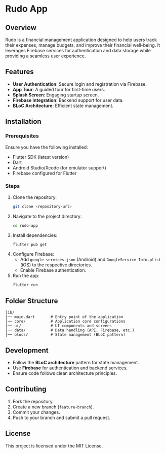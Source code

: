 # Rudo App

## Overview

Rudo is a financial management application designed to help users track their expenses, manage budgets, and improve their financial well-being. It leverages Firebase services for authentication and data storage while providing a seamless user experience.

## Features

- **User Authentication**: Secure login and registration via Firebase.
- **App Tour**: A guided tour for first-time users.
- **Splash Screen**: Engaging startup screen.
- **Firebase Integration**: Backend support for user data.
- **BLoC Architecture**: Efficient state management.

## Installation

### Prerequisites

Ensure you have the following installed:

- Flutter SDK (latest version)
- Dart
- Android Studio/Xcode (for emulator support)
- Firebase configured for Flutter

### Steps

1. Clone the repository:
   ```sh
   git clone <repository-url>
   ```
2. Navigate to the project directory:
   ```sh
   cd rudo-app
   ```
3. Install dependencies:
   ```sh
   flutter pub get
   ```
4. Configure Firebase:
   - Add `google-services.json` (Android) and `GoogleService-Info.plist` (iOS) to the respective directories.
   - Enable Firebase authentication.
5. Run the app:
   ```sh
   flutter run
   ```

## Folder Structure

```
lib/
│── main.dart       # Entry point of the application
│── core/           # Application core configurations
│── ui/             # UI components and screens
│── data/           # Data handling (API, Firebase, etc.)
│── blocs/          # State management (BLoC pattern)
```

## Development

- Follow the **BLoC architecture** pattern for state management.
- Use **Firebase** for authentication and backend services.
- Ensure code follows clean architecture principles.

## Contributing

1. Fork the repository.
2. Create a new branch (`feature-branch`).
3. Commit your changes.
4. Push to your branch and submit a pull request.

## License

This project is licensed under the MIT License.

